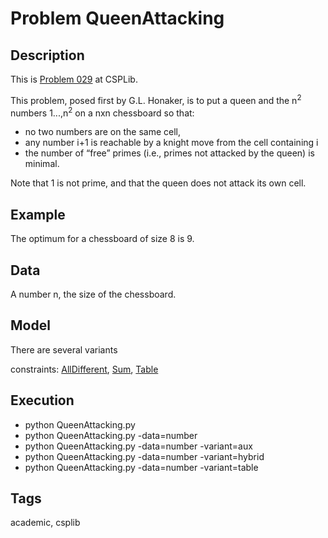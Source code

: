 # Problem QueenAttacking
## Description
This is [Problem 029](https://www.csplib.org/Problems/prob029/) at CSPLib.

This problem, posed first by G.L. Honaker, is to put a queen and the n<sup>2</sup> numbers 1...,n<sup>2</sup>
on a nxn  chessboard so that:
 - no two numbers are on the same cell,
 - any number i+1 is reachable by a knight move from the cell containing i
 - the number of “free” primes (i.e., primes not attacked by the queen) is minimal.

Note that 1 is not prime, and that the queen does not attack its own cell.

## Example
  The optimum for a chessboard of size 8 is 9.

## Data
  A number n, the size of the chessboard.

## Model
  There are several variants

  constraints: [AllDifferent](http://pycsp.org/documentation/constraints/AllDifferent), [Sum](http://pycsp.org/documentation/constraints/Sum), [Table](http://pycsp.org/documentation/constraints/Table)

## Execution
  - python QueenAttacking.py
  - python QueenAttacking.py -data=number
  - python QueenAttacking.py -data=number -variant=aux
  - python QueenAttacking.py -data=number -variant=hybrid
  - python QueenAttacking.py -data=number -variant=table

## Tags
  academic, csplib
